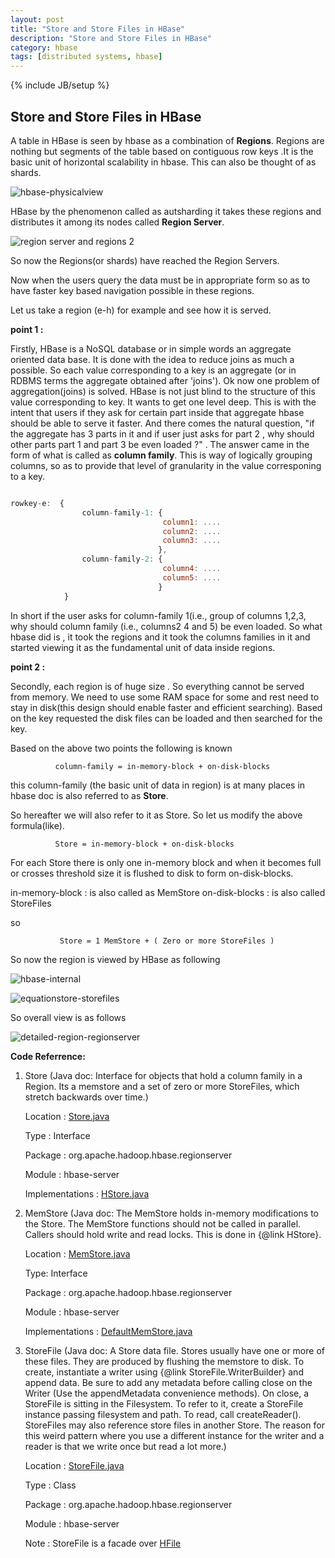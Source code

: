 ```yaml
---
layout: post
title: "Store and Store Files in HBase"
description: "Store and Store Files in HBase"
category: hbase
tags: [distributed systems, hbase]
---
```

{% include JB/setup %}

## Store and Store Files in HBase

A  table in HBase is seen by hbase as a combination of **Regions**. Regions are nothing but segments of the table 
based on contiguous row keys .It is the basic unit of horizontal scalability in hbase. 
This can also be thought of as shards.

![hbase-physicalview](https://cloud.githubusercontent.com/assets/5524260/9876535/6e80b1e8-5bd4-11e5-8b49-4f4a29400301.jpg)

HBase by the phenomenon called as autsharding it takes these regions and distributes it among its nodes called 
**Region Server**.

![region server and regions 2](https://cloud.githubusercontent.com/assets/5524260/9878258/5ebdd690-5bdf-11e5-86dc-cf8342ffeda4.jpg)

So now the Regions(or shards) have reached the Region Servers.

Now when the users query the data must be in appropriate form so as to have faster key based navigation possible
in these regions.

Let us take a region (e-h) for example and see how it is served.

**point 1 :**

Firstly, HBase is a NoSQL database or in simple words an aggregate oriented data base. It is done with the idea to reduce
joins as much a possible. So each value corresponding to a key is an aggregate (or in RDBMS terms the aggregate
obtained after 'joins'). Ok now one problem of aggregation(joins) is solved. HBase is not just blind to the structure
of this value corresponding to key. It wants to get one level deep. This is with the intent that users if 
they ask for certain part inside that aggregate hbase should be able to serve it faster. And there comes 
the natural question, "if the aggregate has 3 parts in it and if user just asks for part 2 , why should other parts part 1 and part 3 be even loaded ?" . The answer came in the form of what is called as **column family**. This is way of logically grouping columns, so as to provide that level of granularity in the value corresponing to a  key.

```javascript

rowkey-e:  {
                column-family-1: {
                                  column1: ....
                                  column2: ....
                                  column3: ....
                                 },
                column-family-2: {
                                  column4: ....
                                  column5: ....
                                 }
            }
```

In short if the user asks for column-family 1(i.e., group of columns 1,2,3, why should column family (i.e., columns2
4 and 5) be even loaded. So what hbase did is , it took the regions and it took the columns families in
it and started viewing it as the fundamental unit of data inside regions.

**point 2 :**

Secondly, each region is of huge size . So everything cannot be served from memory. We need to use some RAM space for some and rest need to stay in disk(this design should enable faster and efficient searching). 
Based on the key requested the disk files can be loaded and then searched for the key.

Based on the above two points the following is known

              column-family = in-memory-block + on-disk-blocks
              

this column-family (the basic unit of data in region) is at many places in hbase doc is also referred to 
as **Store**.

So hereafter we will also refer to it as Store. So let us modify the above formula(like).

              Store = in-memory-block + on-disk-blocks
              
For each Store there is only one in-memory block and when it becomes full or crosses threshold size it is flushed
to disk to form on-disk-blocks.

in-memory-block : is also called as MemStore
on-disk-blocks : is also called StoreFiles

so

               Store = 1 MemStore + ( Zero or more StoreFiles )
               

So now the region is viewed by HBase as following

![hbase-internal](https://cloud.githubusercontent.com/assets/5524260/9876582/cdf8c05c-5bd4-11e5-9bd5-b28ce50b16d5.jpg)

![equationstore-storefiles](https://cloud.githubusercontent.com/assets/5524260/9877998/e9e106f4-5bdd-11e5-90e8-85632cc85445.jpg)


So overall view is as follows 

![detailed-region-regionserver](https://cloud.githubusercontent.com/assets/5524260/9878290/8c08f44a-5bdf-11e5-86fd-186bd896b351.jpg)


**Code Referrence:**

1. Store (Java doc: Interface for objects that hold a column family in a Region. Its a memstore and a set of zero or more StoreFiles, which stretch backwards over time.)

   Location : [Store.java](https://github.com/apache/hbase/blob/1.0/hbase-server/src/main/java/org/apache/hadoop/hbase/regionserver/Store.java)

   Type : Interface 
   
   Package : org.apache.hadoop.hbase.regionserver
   
   Module : hbase-server
   
   Implementations : [HStore.java](https://github.com/apache/hbase/blob/1.0/hbase-server/src/main/java/org/apache/hadoop/hbase/regionserver/HStore.java)
   
2. MemStore (Java doc: The MemStore holds in-memory modifications to the Store. The MemStore functions should not be called in parallel. Callers should hold write and read locks. This is done in {@link HStore}.

   Location : [MemStore.java](https://github.com/apache/hbase/blob/1.0/hbase-server/src/main/java/org/apache/hadoop/hbase/regionserver/MemStore.java)
   
   Type: Interface
   
   Package : org.apache.hadoop.hbase.regionserver
   
   Module : hbase-server
   
   Implementations : [DefaultMemStore.java](https://github.com/apache/hbase/blob/1.0/hbase-server/src/main/java/org/apache/hadoop/hbase/regionserver/DefaultMemStore.java)
   
3. StoreFile (Java doc: A Store data file.  Stores usually have one or more of these files.  They are produced by flushing the memstore to disk.  To create, instantiate a writer using {@link StoreFile.WriterBuilder} and append data. Be sure to add any metadata before calling close on the
Writer (Use the appendMetadata convenience methods). On close, a StoreFile is sitting in the Filesystem.  To refer to it, create a StoreFile instance passing filesystem and path.  To read, call createReader(). StoreFiles may also reference store files in another Store.
The reason for this weird pattern where you use a different instance for the writer and a reader is that we write once but read a lot more.)

   Location : [StoreFile.java](https://github.com/apache/hbase/blob/1.0/hbase-server/src/main/java/org/apache/hadoop/hbase/regionserver/StoreFile.java)
   
   Type : Class
   
   Package : org.apache.hadoop.hbase.regionserver
   
   Module : hbase-server
   
   Note : StoreFile is a facade over [HFile](https://github.com/apache/hbase/blob/1.0/hbase-server/src/main/java/org/apache/hadoop/hbase/io/hfile/HFile.java)
   
   
   
